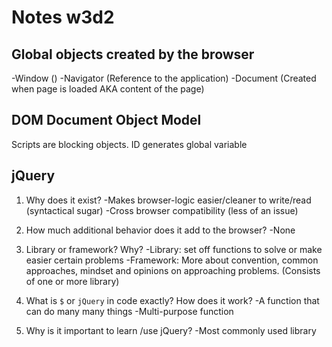 # Notes w3d2

## Global objects created by the browser
-Window ()
-Navigator (Reference to the application)
-Document (Created when page is loaded AKA content of the page)

## DOM Document Object Model

Scripts are blocking objects.
ID generates global variable

## jQuery

1) Why does it exist?
-Makes browser-logic easier/cleaner to write/read (syntactical sugar)
-Cross browser compatibility (less of an issue)


2) How much additional behavior does it add to the browser?
-None

3) Library or framework? Why?
-Library: set off functions to solve or make easier certain problems
-Framework: More about convention, common approaches, mindset and opinions on approaching problems. (Consists of one or more library)

4) What is `$` or `jQuery` in code exactly? How does it work?
-A function that can do many many things
-Multi-purpose function

5) Why is it important to learn /use jQuery?
-Most commonly used library

